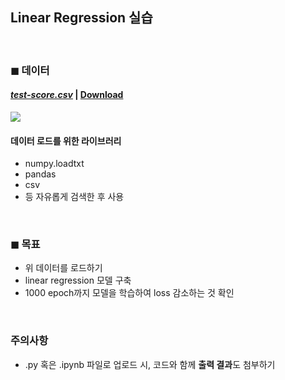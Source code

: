 ## Linear Regression 실습

<br>

### ◼ 데이터
#### [*test-score.csv*](https://github.com/deeplearningzerotoall/PyTorch/blob/master/data-01-test-score.csv) | [Download](https://github.com/Artinto/Python_and_AI_Study/files/6022269/data-01-test-score.zip)
<img src="https://camo.githubusercontent.com/cc890d5f3e37879c3aecd5a3e839b05838431f74/68747470733a2f2f757365722d696d616765732e67697468756275736572636f6e74656e742e636f6d2f34323432383438372f37323930373337332d31623830306130302d336437372d313165612d386130362d3162386434653066653231312e706e67">
<br>


#### 데이터 로드를 위한 라이브러리
- numpy.loadtxt
- pandas
- csv
- 등 자유롭게 검색한 후 사용



<br>

### ◼ 목표
- 위 데이터를 로드하기
- linear regression 모델 구축
- 1000 epoch까지 모델을 학습하여 loss 감소하는 것 확인


<br>

### 주의사항
- .py 혹은 .ipynb 파일로 업로드 시, 코드와 함께 **출력 결과**도 첨부하기
